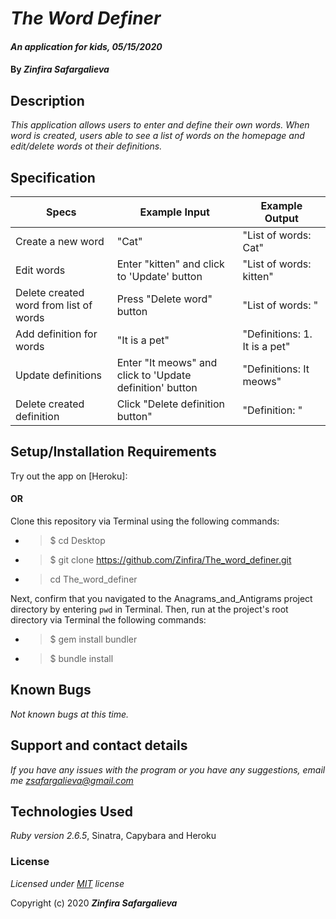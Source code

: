 # _The Word Definer_

#### _An application for kids, 05/15/2020_

#### By _**Zinfira Safargalieva**_

## Description

_This application allows users to enter and define their own words. When word is created, users able to see a list of words on the homepage and edit/delete words ot their definitions._

## Specification
| Specs | Example Input | Example Output |
|-------|---------------|----------------|
| Create a new word | "Cat" | "List of words: Cat" |
| Edit words | Enter "kitten" and click to 'Update' button | "List of words: kitten" |
| Delete created word from list of words | Press "Delete word" button | "List of words: " |
| Add definition for words | "It is a pet" | "Definitions: 1. It is a pet" |
| Update definitions | Enter "It meows" and click to 'Update definition' button | "Definitions: It meows" |
| Delete created definition | Click "Delete definition button" | "Definition: " |

## Setup/Installation Requirements

Try out the app on [Heroku]: 

#### OR ####

Clone this repository via Terminal using the following commands:

* >$ cd Desktop
* >$ git clone https://github.com/Zinfira/The_word_definer.git
* >cd The_word_definer

Next, confirm that you navigated to the Anagrams_and_Antigrams project directory by entering ```pwd``` in Terminal.
Then, run at the project's root directory via Terminal the following commands:
* >$ gem install bundler
* >$ bundle install


## Known Bugs

_Not known bugs at this time._


## Support and contact details

_If you have any issues with the program or you have any suggestions, email me <zsafargalieva@gmail.com>_


## Technologies Used

_Ruby version 2.6.5_, Sinatra, Capybara and Heroku


### License

*Licensed under [MIT](https://en.wikipedia.org/wiki/MIT_License) license*

Copyright (c) 2020 **_Zinfira Safargalieva_**